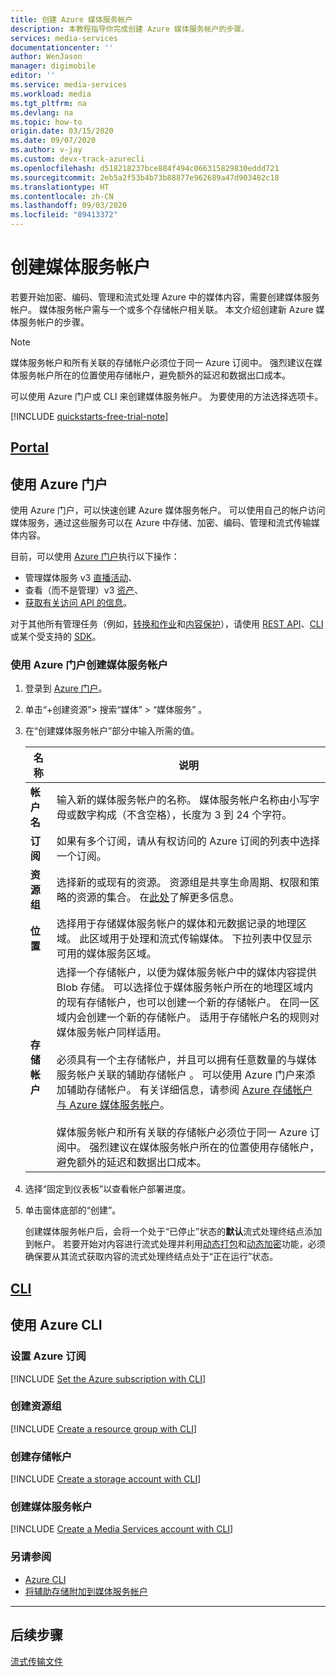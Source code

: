 ```yaml
---
title: 创建 Azure 媒体服务帐户
description: 本教程指导你完成创建 Azure 媒体服务帐户的步骤。
services: media-services
documentationcenter: ''
author: WenJason
manager: digimobile
editor: ''
ms.service: media-services
ms.workload: media
ms.tgt_pltfrm: na
ms.devlang: na
ms.topic: how-to
origin.date: 03/15/2020
ms.date: 09/07/2020
ms.author: v-jay
ms.custom: devx-track-azurecli
ms.openlocfilehash: d518218237bce884f494c066315829830eddd721
ms.sourcegitcommit: 2eb5a2f53b4b73b88877e962689a47d903482c18
ms.translationtype: HT
ms.contentlocale: zh-CN
ms.lasthandoff: 09/03/2020
ms.locfileid: "89413372"
---
```

# <a name="create-a-media-services-account"></a>创建媒体服务帐户

若要开始加密、编码、管理和流式处理 Azure 中的媒体内容，需要创建媒体服务帐户。 媒体服务帐户需与一个或多个存储帐户相关联。 本文介绍创建新 Azure 媒体服务帐户的步骤。

> [!NOTE]
> 媒体服务帐户和所有关联的存储帐户必须位于同一 Azure 订阅中。 强烈建议在媒体服务帐户所在的位置使用存储帐户，避免额外的延迟和数据出口成本。

 可以使用 Azure 门户或 CLI 来创建媒体服务帐户。 为要使用的方法选择选项卡。

[!INCLUDE [quickstarts-free-trial-note](../../../includes/quickstarts-free-trial-note.md)]

## <a name="portal"></a>[Portal](#tab/portal/)

## <a name="use-the-azure-portal"></a>使用 Azure 门户

使用 Azure 门户，可以快速创建 Azure 媒体服务帐户。 可以使用自己的帐户访问媒体服务，通过这些服务可以在 Azure 中存储、加密、编码、管理和流式传输媒体内容。

目前，可以使用 [Azure 门户](https://portal.azure.cn/)执行以下操作：

* 管理媒体服务 v3 [直播活动](live-events-outputs-concept.md)、 
* 查看（而不是管理）v3 [资产](assets-concept.md)、 
* [获取有关访问 API 的信息](./access-api-howto.md)。 

对于其他所有管理任务（例如，[转换和作业](transforms-jobs-concept.md)和[内容保护](content-protection-overview.md)），请使用 [REST API](https://aka.ms/ams-v3-rest-ref)、[CLI](https://aka.ms/ams-v3-cli-ref) 或某个受支持的 [SDK](media-services-apis-overview.md#sdks)。

### <a name="use-the-azure-portal-to-create-a-media-services-account"></a>使用 Azure 门户创建媒体服务帐户

1. 登录到 [Azure 门户](https://portal.azure.cn/)。
1. 单击“+创建资源”> 搜索“媒体” > “媒体服务”  。
1. 在“创建媒体服务帐户”部分中输入所需的值。

    | 名称 | 说明 |
    | ---|---|
    |**帐户名**|输入新的媒体服务帐户的名称。 媒体服务帐户名称由小写字母或数字构成（不含空格），长度为 3 到 24 个字符。|
    |**订阅**|如果有多个订阅，请从有权访问的 Azure 订阅的列表中选择一个订阅。|
    |**资源组**|选择新的或现有的资源。 资源组是共享生命周期、权限和策略的资源的集合。 在[此处](../../azure-resource-manager/management/overview.md#resource-groups)了解更多信息。|
    |**位置**|选择用于存储媒体服务帐户的媒体和元数据记录的地理区域。 此区域用于处理和流式传输媒体。 下拉列表中仅显示可用的媒体服务区域。 |
    |**存储帐户**|选择一个存储帐户，以便为媒体服务帐户中的媒体内容提供 Blob 存储。 可以选择位于媒体服务帐户所在的地理区域内的现有存储帐户，也可以创建一个新的存储帐户。 在同一区域内会创建一个新的存储帐户。 适用于存储帐户名的规则对媒体服务帐户同样适用。<br/><br/>必须具有一个主存储帐户，并且可以拥有任意数量的与媒体服务帐户关联的辅助存储帐户 。 可以使用 Azure 门户来添加辅助存储帐户。 有关详细信息，请参阅 [Azure 存储帐户与 Azure 媒体服务帐户](storage-account-concept.md)。<br/><br/>媒体服务帐户和所有关联的存储帐户必须位于同一 Azure 订阅中。 强烈建议在媒体服务帐户所在的位置使用存储帐户，避免额外的延迟和数据出口成本。|

1. 选择“固定到仪表板”以查看帐户部署进度。
1. 单击窗体底部的“创建”。

    创建媒体服务帐户后，会将一个处于“已停止”状态的**默认**流式处理终结点添加到帐户。 若要开始对内容进行流式处理并利用[动态打包](dynamic-packaging-overview.md)和[动态加密](content-protection-overview.md)功能，必须确保要从其流式获取内容的流式处理终结点处于“正在运行”状态。 

## <a name="cli"></a>[CLI](#tab/cli/)

## <a name="use-the-azure-cli"></a>使用 Azure CLI

### <a name="set-the-azure-subscription"></a>设置 Azure 订阅

[!INCLUDE [Set the Azure subscription with CLI](./includes/task-set-azure-subscription-cli.md)]

### <a name="create-a-resource-group"></a>创建资源组

[!INCLUDE [Create a resource group with CLI](./includes/task-create-resource-group-cli.md)]

### <a name="create-a-storage-account"></a>创建存储帐户

[!INCLUDE [Create a storage account with CLI](./includes/task-create-storage-account-cli.md)]

### <a name="create-a-media-services-account"></a>创建媒体服务帐户

[!INCLUDE [Create a Media Services account with CLI](./includes/task-create-media-services-account-cli.md)]

### <a name="see-also"></a>另请参阅

* [Azure CLI](https://docs.microsoft.com/cli/azure/ams?view=azure-cli-latest)
* [将辅助存储附加到媒体服务帐户](https://docs.microsoft.com/cli/azure/ams/account/storage?view=azure-cli-latest#az-ams-account-storage-add)

---

## <a name="next-steps"></a>后续步骤

[流式传输文件](stream-files-dotnet-quickstart.md)
